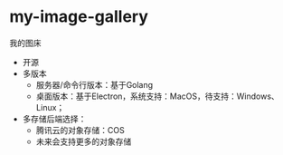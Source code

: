 # my-image-gallery

我的图床

- 开源
- 多版本
  - 服务器/命令行版本：基于Golang
  - 桌面版本：基于Electron，系统支持：MacOS，待支持：Windows、Linux；
- 多存储后端选择：
  - 腾讯云的对象存储：COS
  - 未来会支持更多的对象存储